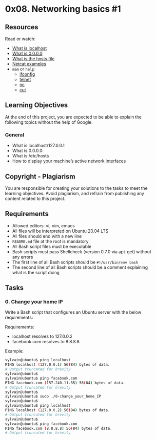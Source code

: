 # 0x08. Networking basics #1

## Resources

Read or watch:
- [What is localhost](link-to-localhost)
- [What is 0.0.0.0](link-to-0.0.0.0)
- [What is the hosts file](link-to-hosts-file)
- [Netcat examples](link-to-netcat-examples)
- `man` or `help`:
  - [ifconfig](link-to-ifconfig)
  - [telnet](link-to-telnet)
  - [nc](link-to-nc)
  - [cut](link-to-cut)

## Learning Objectives

At the end of this project, you are expected to be able to explain the following topics without the help of Google:

### General

- What is localhost/127.0.0.1
- What is 0.0.0.0
- What is /etc/hosts
- How to display your machine’s active network interfaces

## Copyright - Plagiarism

You are responsible for creating your solutions to the tasks to meet the learning objectives. Avoid plagiarism, and refrain from publishing any content related to this project.

## Requirements

- Allowed editors: vi, vim, emacs
- All files will be interpreted on Ubuntu 20.04 LTS
- All files should end with a new line
- `README.md` file at the root is mandatory
- All Bash script files must be executable
- Bash scripts must pass Shellcheck (version 0.7.0 via apt-get) without any errors
- The first line of all Bash scripts should be `#!/usr/bin/env bash`
- The second line of all Bash scripts should be a comment explaining what is the script doing

## Tasks

### 0. Change your home IP

Write a Bash script that configures an Ubuntu server with the below requirements:

Requirements:
- localhost resolves to 127.0.0.2
- facebook.com resolves to 8.8.8.8.

Example:

```bash
sylvain@ubuntu$ ping localhost
PING localhost (127.0.0.1) 56(84) bytes of data.
# Output truncated for brevity
sylvain@ubuntu$
sylvain@ubuntu$ ping facebook.com
PING facebook.com (157.240.11.35) 56(84) bytes of data.
# Output truncated for brevity
sylvain@ubuntu$
sylvain@ubuntu$ sudo ./0-change_your_home_IP
sylvain@ubuntu$
sylvain@ubuntu$ ping localhost
PING localhost (127.0.0.2) 56(84) bytes of data.
# Output truncated for brevity
sylvain@ubuntu$
sylvain@ubuntu$ ping facebook.com
PING facebook.com (8.8.8.8) 56(84) bytes of data.
# Output truncated for brevity

